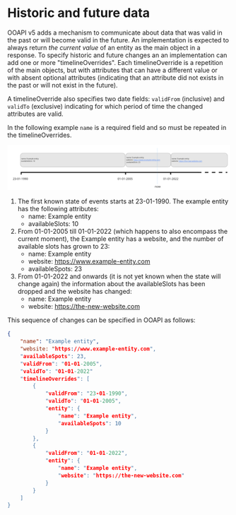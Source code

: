 # Historic and future data

OOAPI v5 adds a mechanism to communicate about data that was valid in the past or will become valid in the future. An implementation is expected to always return *the current value* of an entity as the main object in a response. To specify historic and future changes an an implementation can add one or more "timelineOverrides". Each timelineOverride is a repetition of the main objects, but with attributes that can have a different value or with absent optional attributes (indicating that an attribute did not exists in the past or will not exist in the future).

A timelineOverride also specifies two date fields: `validFrom` (inclusive) and `validTo` (exclusive) indicating for which period of time the changed attributes are valid.

In the following example `name` is a required field and so must be repeated in the timelineOverrides.

![Example timelineOverride](_media/example-timeline-override.png "Example timelineOverride")

1. The first known state of events starts at 23-01-1990. The example entity has the following attributes:
    - name: Example entity
    - availableSlots: 10
2. From 01-01-2005 till 01-01-2022 (which happens to also encompass the current moment), the Example entity has a website, and the number of available slots has grown to 23:
    - name: Example entity
    - website: https://www.example-entity.com
    - availableSpots: 23
3. From 01-01-2022 and onwards (it is not yet known when the state will change again) the information about the availableSlots has been dropped and the website has changed:
    - name: Example entity
    - website: https://the-new-website.com

This sequence of changes can be specified in OOAPI as follows:

```json
{
    "name": "Example entity",
    "website: "https://www.example-entity.com",
    "availableSpots": 23,
    "validFrom": "01-01-2005",
    "validTo": "01-01-2022"
    "timelineOverrides": [
        {
            "validFrom": "23-01-1990",
            "validTo": "01-01-2005",
            "entity": {
                "name": "Example entity",
                "availableSpots": 10
            }
        },
        {
            "validFrom": "01-01-2022",
            "entity": {
                "name": "Example entity",
                "website": "https://the-new-website.com"
            }
        }
    ]
}
```

